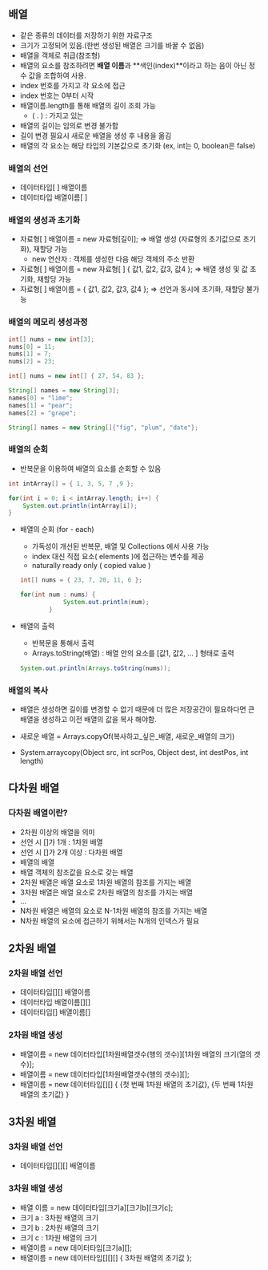## 배열

- 같은 종류의 데이터를 저장하기 위한 자료구조
- 크기가 고정되어 있음.(한번 생성된 배열은 크기를 바꿀 수 없음)
- 배열을 객체로 취급(참조형)
- 배열의 요소를 참조하려면 **배열 이름**과 **색인(index)**이라고 하는 음이 아닌 정수 값을 조합하여 사용.
- index 번호를 가지고 각 요소에 접근
- index 번호는 0부터 시작
- 배열이름.length를 통해 배열의 길이 조회 가능
    - ( . ) : 가지고 있는
- 배열의 길이는 임의로 변경 불가함
- 길이 변경 필요시 새로운 배열을 생성 후 내용을 옮김
- 배열의 각 요소는 해당 타입의 기본값으로 초기화
(ex, int는 0, boolean은 false)

### 배열의 선언

- 데이터타입[ ] 배열이름
- 데이터타입 배열이름[ ]

### 배열의 생성과 초기화

- 자료형[ ] 배열이름 = new 자료형[길이]; 
⇒ 배열 생성 (자료형의 초기값으로 초기화), 재할당 가능
    - new 연산자 : 객체를 생성한 다음 해당 객체의 주소 반환
- 자료형[ ] 배열이름 = new 자료형[ ] { 값1, 값2, 값3, 값4 };
⇒ 배열 생성 및 값 초기화, 재할당 가능
- 자료형[ ] 배열이름 = { 값1, 값2, 값3, 값4 };
⇒ 선언과 동시에 초기화, 재할당 불가능


### 배열의 메모리 생성과정

```java
int[] nums = new int[3];
nums[0] = 11;
nums[1] = 7;
nums[2] = 23;

int[] nums = new int[] { 27, 54, 83 };
```

```java
String[] names = new String[3];
names[0] = "lime";
names[1] = "pear";
names[2] = "grape";

String[] names = new String[]{"fig", "plum", "date"};
```

### 배열의 순회

- 반복문을 이용하여 배열의 요소를 순회할 수 있음

```java
int intArray[] = { 1, 3, 5, 7 ,9 };

for(int i = 0; i < intArray.length; i++) {
	System.out.println(intArray[i]);
}
```

- 배열의 순회 (for - each)
    - 가독성이 개선된 반복문, 배열 및 Collections 에서 사용 가능
    - index 대신 직접 요소( elements )에 접근하는 변수를 제공
    - naturally ready only ( copied value )
    
    ```java
    int[] nums = { 23, 7, 20, 11, 6 };
    
    for(int num : nums) {
    			System.out.println(num);
    		}
    ```
    
- 배열의 출력
    - 반복문을 통해서 출력
    - Arrays.toString(배열) : 배열 안의 요소를 [값1, 값2, … ] 형태로 출력
    
    ```java
    System.out.println(Arrays.toString(nums));
    ```
    

### 배열의 복사

- 배열은 생성하면 길이를 변경할 수 없기 때문에 더 많은 저장공간이 필요하다면 큰 배열을 생성하고 이전 배열의 값을 복사 해야함.

- 새로운 배열 = Arrays.copyOf(복사하고_싶은_배열, 새로운_배열의 크기)
- System.arraycopy(Object src, int scrPos, Object dest, int destPos, int length)

## 다차원 배열

### 다차원 배열이란?

- 2차원 이상의 배열을 의미
- 선언 시 []가 1개 : 1차원 배열
- 선언 시 []가 2개 이상 : 다차원 배열
- 배열의 배열
- 배열 객체의 참조값을 요소로 갖는 배열
- 2차원 배열은 배열 요소로 1차원 배열의 참조를 가지는 배열
- 3차원 배열은 배열 요소로 2차원 배열의 참조를 가지는 배열
- …
- N차원 배열은 배열의 요소로 N-1차원 배열의 참조를 가지는 배열
- N차원 배열의 요소에 접근하기 위해서는 N개의 인덱스가 필요

## 2차원 배열

### 2차원 배열 선언

- 데이터타입[][] 배열이름
- 데이터타입 배열이름[][]
- 데이터타입[] 배열이름[]

### 2차원 배열 생성

- 배열이름 = new 데이터타입[1차원배열갯수(행의 갯수)][1차원 배열의 크기(열의 갯수)];
- 배열이름 = new 데이터타입[1차원배열갯수(행의 갯수)][];
- 배열이름 = new 데이터타입[][] { {첫 번째 1차원 배열의 초기값}, {두 번째 1차원 배열의 초기값} }  

## 3차원 배열

### 3차원 배열 선언

- 데이터타입[][][] 배열이름

### 3차원 배열 생성

- 배열 이름 = new 데이터타입[크기a][크기b][크기c];
- 크기 a : 3차원 배열의 크기
- 크기 b : 2차원 배열의 크기
- 크기 c : 1차원 배열의 크기
- 배열이름 = new 데이터타입[크기a][];
- 배열이름 = new 데이터타입[][][] { 3차원 배열의 초기값 };
